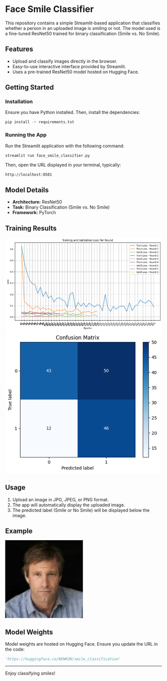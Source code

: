 # Face Smile Classifier

This repository contains a simple Streamlit-based application that classifies whether a person in an uploaded image is smiling or not. The model used is a fine-tuned ResNet50 trained for binary classification (Smile vs. No Smile).

## Features

- Upload and classify images directly in the browser.
- Easy-to-use interactive interface provided by Streamlit.
- Uses a pre-trained ResNet50 model hosted on Hugging Face.

## Getting Started

### Installation

Ensure you have Python installed. Then, install the dependencies:

```bash
pip install -r requirements.txt
```

### Running the App

Run the Streamlit application with the following command:

```bash
streamlit run face_smile_classifier.py
```

Then, open the URL displayed in your terminal, typically:

```
http://localhost:8501
```

## Model Details

- **Architecture:** ResNet50
- **Task:** Binary Classification (Smile vs. No Smile)
- **Framework:** PyTorch

## Training Results

![loss Image](https://github.com/JasonTaoY/smile_classification/blob/main/assets/loss_matrix.png)
![arrucacy Image](https://github.com/JasonTaoY/smile_classification/blob/main/assets/confusion_matrix.png)

## Usage

1. Upload an image in JPG, JPEG, or PNG format.
2. The app will automatically display the uploaded image.
3. The predicted label (Smile or No Smile) will be displayed below the image.

## Example

![Example Image](https://github.com/JasonTaoY/smile_classification/blob/main/assets/Aaron_Eckhart_0001.jpg)

## Model Weights

Model weights are hosted on Hugging Face. Ensure you update the URL in the code:

```python
'https://huggingface.co/NEWKUN/smile_classification'
```

---

Enjoy classifying smiles!
